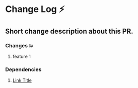 # Change Log :zap:

## Short change description about this PR.

### Changes 💥

1. feature 1

### Dependencies

1. [Link Title](URL)

